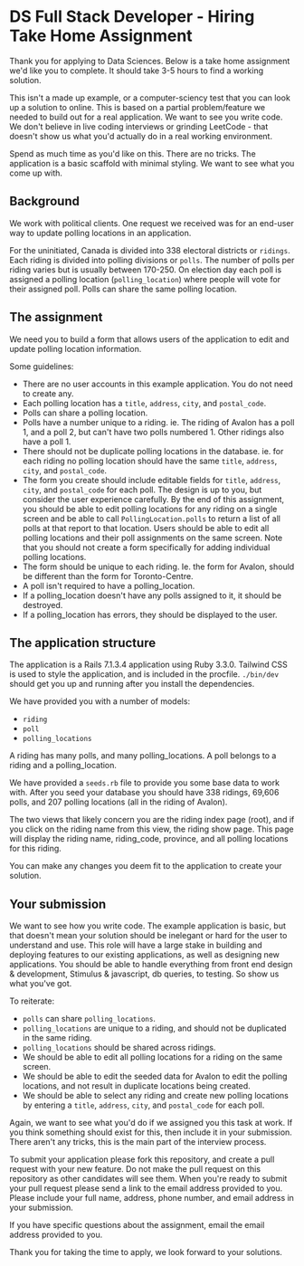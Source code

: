 # DS Full Stack Developer - Hiring Take Home Assignment

Thank you for applying to Data Sciences. Below is a take home assignment we'd like you to complete. It should take 3-5 hours to find a working solution.

This isn't a made up example, or a computer-sciency test that you can look up a solution to online. This is based on a partial problem/feature we needed to build out for a real application. We want to see you write code. We don't believe in live coding interviews or grinding LeetCode - that doesn't show us what you'd actually do in a real working environment.

Spend as much time as you'd like on this. There are no tricks. The application is a basic scaffold with minimal styling. We want to see what you come up with.

## Background

We work with political clients. One request we received was for an end-user way to update polling locations in an application.

For the uninitiated, Canada is divided into 338 electoral districts or `ridings`. Each riding is divided into polling divisions or `polls`. The number of polls per riding varies but is usually between 170-250. On election day each poll is assigned a polling location (`polling_location`) where people will vote for their assigned poll. Polls can share the same polling location.

## The assignment

We need you to build a form that allows users of the application to edit and update polling location information.

Some guidelines:

* There are no user accounts in this example application. You do not need to create any. 
* Each polling location has a `title`, `address`, `city`, and `postal_code`.
* Polls can share a polling location.
* Polls have a number unique to a riding. ie. The riding of Avalon has a poll 1, and a poll 2, but can't have two polls numbered 1. Other ridings also have a poll 1.
* There should not be duplicate polling locations in the database. ie. for each riding no polling location should have the same `title`, `address`, `city`, and `postal_code`.
* The form you create should include editable fields for `title`, `address`, `city`, and `postal_code` for each poll. The design is up to you, but consider the user experience carefully. By the end of this assignment, you should be able to edit polling locations for any riding on a single screen and be able to call `PollingLocation.polls` to return a list of all polls at that report to that location. Users should be able to edit all polling locations and their poll assignments on the same screen. Note that you should not create a form specifically for adding individual polling locations.
* The form should be unique to each riding. Ie. the form for Avalon, should be different than the form for Toronto-Centre.
* A poll isn't required to have a polling_location.
* If a polling_location doesn't have any polls assigned to it, it should be destroyed.
* If a polling_location has errors, they should be displayed to the user.

## The application structure

The application is a Rails 7.1.3.4 application using Ruby 3.3.0. Tailwind CSS is used to style the application, and is included in the procfile. `./bin/dev` should get you up and running after you install the dependencies. 

We have provided you with a number of models:

* `riding`
* `poll`
* `polling_locations`

A riding has many polls, and many polling_locations. A poll belongs to a riding and a polling_location.

We have provided a `seeds.rb` file to provide you some base data to work with. After you seed your database you should have 338 ridings, 69,606 polls, and 207 polling locations (all in the riding of Avalon).

The two views that likely concern you are the riding index page (root), and if you click on the riding name from this view, the riding show page. This page will display the riding name, riding_code, province, and all polling locations for this riding.

You can make any changes you deem fit to the application to create your solution.

## Your submission

We want to see how you write code. The example application is basic, but that doesn't mean your solution should be inelegant or hard for the user to understand and use. This role will have a large stake in building and deploying features to our existing applications, as well as designing new applications. You should be able to handle everything from front end design & development, Stimulus & javascript, db queries, to testing. So show us what you've got.

To reiterate:

* `polls` can share `polling_locations`.
* `polling_locations` are unique to a riding, and should not be duplicated in the same riding.
* `polling_locations` should be shared across ridings.
* We should be able to edit all polling locations for a riding on the same screen.
* We should be able to edit the seeded data for Avalon to edit the polling locations, and not result in duplicate locations being created.
* We should be able to select any riding and create new polling locations by entering a `title`, `address`, `city`, and `postal_code` for each poll.

Again, we want to see what you'd do if we assigned you this task at work. If you think something should exist for this, then include it in your submission. There aren't any tricks, this is the main part of the interview process. 

To submit your application please fork this repository, and create a pull request with your new feature. Do not make the pull request on this repository as other candidates will see them. When you're ready to submit your pull request please send a link to the email address provided to you. Please include your full name, address, phone number, and email address in your submission.

If you have specific questions about the assignment, email the email address provided to you. 

Thank you for taking the time to apply, we look forward to your solutions.